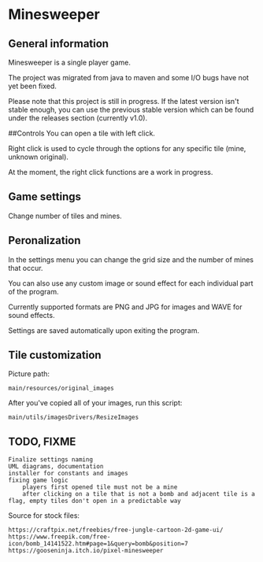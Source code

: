 # Minesweeper

## General information
Minesweeper is a single player game.

The project was migrated from java to maven and some I/O bugs have not yet been fixed.

Please note that this project is still in progress.
If the latest version isn't stable enough, you can use the previous stable version 
which can be found under the releases section (currently v1.0).


##Controls
You can open a tile with left click.

Right click is used to cycle through the options for any specific tile (mine, unknown original).

At the moment, the right click functions are a work in progress.


## Game settings
Change number of tiles and mines.


## Peronalization
In the settings menu you can change the grid size and the number of mines that occur. 

You can also use any custom image or sound effect for each individual part of the program.

Currently supported formats are PNG and JPG for images and WAVE for sound effects.

Settings are saved automatically upon exiting the program.


## Tile customization
Picture path:

    main/resources/original_images

After you've copied all of your images, run this script:

    main/utils/imagesDrivers/ResizeImages


## TODO, FIXME
    Finalize settings naming
    UML diagrams, documentation
    installer for constants and images
    fixing game logic
        players first opened tile must not be a mine
        after clicking on a tile that is not a bomb and adjacent tile is a flag, empty tiles don't open in a predictable way


Source for stock files:
    
    https://craftpix.net/freebies/free-jungle-cartoon-2d-game-ui/
    https://www.freepik.com/free-icon/bomb_14141522.htm#page=1&query=bomb&position=7
    https://gooseninja.itch.io/pixel-minesweeper
